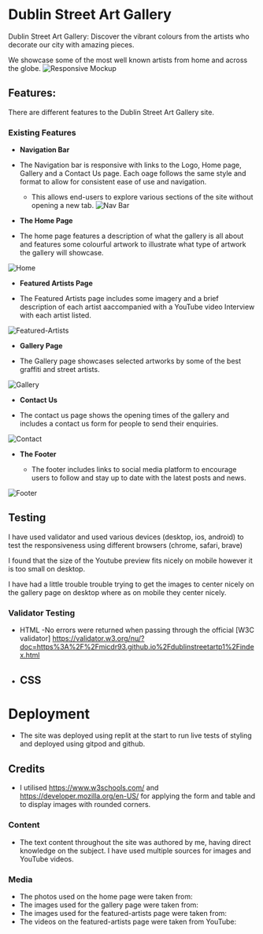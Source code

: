 # Dublin Street Art Gallery

Dublin Street Art Gallery: 
Discover the vibrant colours from the artists who decorate our city with amazing pieces.

We showcase some of the most well known artists from home and across the globe.
![Responsive Mockup](https://micdr93.github.io/dublinstreetartp1/assets/images/dublin_street_art_gallery_mockup.png)

## Features: 

There are different features to the Dublin Street Art Gallery site.

### Existing Features

- __Navigation Bar__

- The Navigation bar is responsive with links to the Logo, Home page, Gallery and a Contact Us page. Each oage follows the same style and format to allow for consistent ease of use and navigation. 

  - This allows end-users to explore various sections of the site without opening a new tab.
  ![Nav Bar](https://micdr93.github.io/dublinstreetartp1/assets/images/dublin_street_art_gallery_navbar.png)

- __The Home Page__

- The home page features a description of what the gallery is all about and features some colourful artwork to illustrate what type of artwork the gallery will showcase.

![Home](https://micdr93.github.io/dublinstreetartp1/assets/images/dublin_street_art_gallery_home.png)

- __Featured Artists Page__

- The Featured Artists page includes some imagery and a brief description of each artist aaccompanied with a YouTube video Interview with each artist listed.

![Featured-Artists](https://micdr93.github.io/dublinstreetartp1/assets/images/dublin_street_art_gallery_featured_artists.png)

- __Gallery Page__

- The Gallery page showcases selected artworks by some of the best graffiti and street artists.

![Gallery](https://micdr93.github.io/dublinstreetartp1/assets/images/dublin_street_art_gallery_gallery_page.png)

- __Contact Us__

- The contact us page shows the opening times of the gallery and includes a contact us form for people to send their enquiries.

![Contact](https://micdr93.github.io/dublinstreetartp1/assets/images/dublin_street_art_gallery_contact_us.png)
- __The Footer__ 

  - The footer includes links to social media platform to encourage users to follow and stay up to date with the latest posts and news.

![Footer](https://micdr93.github.io/dublinstreetartp1/assets/images/dublin_street_art_gallery_footer.png)

## Testing 

I have used validator and used various devices (desktop, ios, android) to test the responsiveness using different browsers (chrome, safari, brave)

I found that the size of the Youtube preview fits nicely on mobile however it is too small on desktop.

I have had a little trouble trouble trying to get the images to center nicely on the gallery page on desktop where as on mobile they center nicely.
### Validator Testing 

- HTML
  -No errors were returned when passing through the official [W3C validator] https://validator.w3.org/nu/?doc=https%3A%2F%2Fmicdr93.github.io%2Fdublinstreetartp1%2Findex.html
- CSS
  - 

# Deployment

- The site was deployed using replit at the start to run live tests of styling and deployed using gitpod and github.

## Credits 

- I utilised https://www.w3schools.com/ and https://developer.mozilla.org/en-US/ for applying the form and table and to display images with rounded corners. 


### Content 

- The text content throughout the site was authored by me, having direct knowledge on the subject. I have used multiple sources for images and YouTube videos.

### Media

- The photos used on the home page were taken from:
- The images used for the gallery page were taken from:
-  The images used for the featured-artists page were taken from:
- The videos on the featured-artists page were taken from YouTube: 
